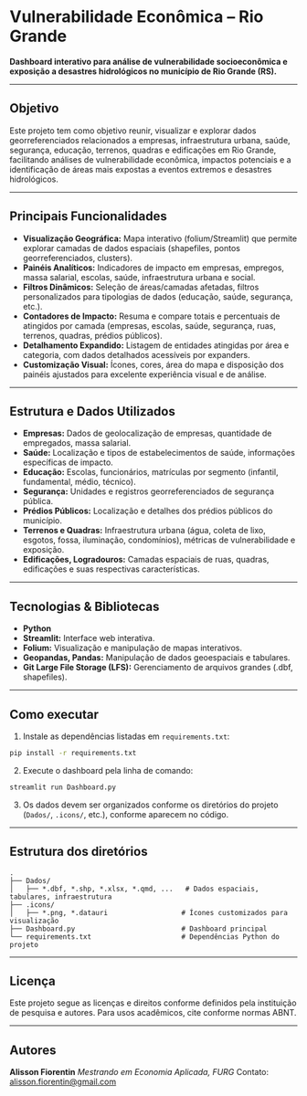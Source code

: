 
# Vulnerabilidade Econômica – Rio Grande

**Dashboard interativo para análise de vulnerabilidade socioeconômica e exposição a desastres hidrológicos no município de Rio Grande (RS).**

***

## Objetivo

Este projeto tem como objetivo reunir, visualizar e explorar dados georreferenciados relacionados a empresas, infraestrutura urbana, saúde, segurança, educação, terrenos, quadras e edificações em Rio Grande, facilitando análises de vulnerabilidade econômica, impactos potenciais e a identificação de áreas mais expostas a eventos extremos e desastres hidrológicos.

***

## Principais Funcionalidades

- **Visualização Geográfica:**
Mapa interativo (folium/Streamlit) que permite explorar camadas de dados espaciais (shapefiles, pontos georreferenciados, clusters).
- **Painéis Analíticos:**
Indicadores de impacto em empresas, empregos, massa salarial, escolas, saúde, infraestrutura urbana e social.
- **Filtros Dinâmicos:**
Seleção de áreas/camadas afetadas, filtros personalizados para tipologias de dados (educação, saúde, segurança, etc.).
- **Contadores de Impacto:**
Resuma e compare totais e percentuais de atingidos por camada (empresas, escolas, saúde, segurança, ruas, terrenos, quadras, prédios públicos).
- **Detalhamento Expandido:**
Listagem de entidades atingidas por área e categoria, com dados detalhados acessíveis por expanders.
- **Customização Visual:**
Ícones, cores, área do mapa e disposição dos painéis ajustados para excelente experiência visual e de análise.

***

## Estrutura e Dados Utilizados

- **Empresas:**
Dados de geolocalização de empresas, quantidade de empregados, massa salarial.
- **Saúde:**
Localização e tipos de estabelecimentos de saúde, informações específicas de impacto.
- **Educação:**
Escolas, funcionários, matrículas por segmento (infantil, fundamental, médio, técnico).
- **Segurança:**
Unidades e registros georreferenciados de segurança pública.
- **Prédios Públicos:**
Localização e detalhes dos prédios públicos do município.
- **Terrenos e Quadras:**
Infraestrutura urbana (água, coleta de lixo, esgotos, fossa, iluminação, condomínios), métricas de vulnerabilidade e exposição.
- **Edificações, Logradouros:**
Camadas espaciais de ruas, quadras, edificações e suas respectivas características.

***

## Tecnologias \& Bibliotecas

- **Python**
- **Streamlit:** Interface web interativa.
- **Folium:** Visualização e manipulação de mapas interativos.
- **Geopandas, Pandas:** Manipulação de dados geoespaciais e tabulares.
- **Git Large File Storage (LFS):** Gerenciamento de arquivos grandes (.dbf, shapefiles).

***

## Como executar

1. Instale as dependências listadas em `requirements.txt`:

```bash
pip install -r requirements.txt
```

2. Execute o dashboard pela linha de comando:

```bash
streamlit run Dashboard.py
```

3. Os dados devem ser organizados conforme os diretórios do projeto (`Dados/`, `.icons/`, etc.), conforme aparecem no código.

***

## Estrutura dos diretórios

```
.
├── Dados/
│   ├── *.dbf, *.shp, *.xlsx, *.qmd, ...   # Dados espaciais, tabulares, infraestrutura
├── .icons/
│   ├── *.png, *.datauri                  # Ícones customizados para visualização
├── Dashboard.py                          # Dashboard principal
└── requirements.txt                      # Dependências Python do projeto
```


***

## Licença

Este projeto segue as licenças e direitos conforme definidos pela instituição de pesquisa e autores.
Para usos acadêmicos, cite conforme normas ABNT.

***

## Autores

**Alisson Fiorentin**
_Mestrando em Economia Aplicada, FURG_
Contato: [alisson.fiorentin@gmail.com](mailto:alisson.fiorentin@gmail.com)



